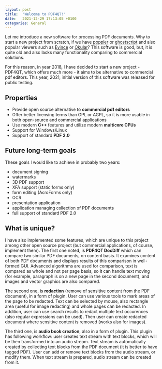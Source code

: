 ```yaml
---
layout: post
title:  "Welcome to PDF4QT!"
date:   2021-12-29 17:13:05 +0100
categories: General
---
```


Let me introduce a new software for processing PDF documents. Why to start a new project from scratch, if we have [poppler](poppler.freedesktop.org/) or [ghostscript](https://artifex.com/products/ghostscript/) and also popular viewers such as [Evince](https://wiki.gnome.org/Apps/Evince) or [Okular](https://okular.kde.org/cs/)? This software is good, but, it is quite old and also lacks many functionality comparing to commercial solutions.

<!-- more -->

For this reason, in year 2018, I have decided to start a new project - PDF4QT, which offers much more - it aims to be alternative to commercial pdf editors. This year, 2021, initial version of this software was released for public testing.

## Properties
 - Provide open source alternative to **commercial pdf editors**
 - Offer better licensing terms than GPL or AGPL, so it is more usable in both open-source and commercial applications
 - Use modern **C++** features and utilize modern **multicore CPUs**
 - Support for Windows/Linux
 - Support of standard **PDF 2.0**
 
## Future long-term goals
These goals I would like to achieve in probably two years:
 - document signing
 - watermarks
 - 3D PDF support
 - XFA support (static forms only)
 - form editing (AcroForms only)
 - OCR
 - presentation application
 - application managing collection of PDF documents
 - full support of standard PDF 2.0
 
## What is unique?
I have also implemented some features, which are unique to this project among other open source project (but commercial applications, of course, implement them). The first one noted, is **PDF4QT DocDiff** which can compare two similar PDF documents, on content basis. It examines content of both PDF documents and displays results of this comparison in well-formed GUI. Advanced algorithms are used for comparison, text is compared as whole and not per page basis, so it can handle text moving (for example, paragraph is on a new page in the second document), and images and vector graphics are also compared.
 
The second one, is **redaction** (remove of sensitive content from the PDF document), in a form of plugin. User can use various tools to mark areas of the page to be redacted. Text can be selected by mouse, also rectangle area (useful for image redacting) and whole pages can be redacted. In addition, user can use search results to redact multiple text occurences (also regular expressions can be used). Then user can create redacted document where sensitive content is removed (works also for images).
 
The third one, is **audio book creation**, also in a form of plugin. This plugin has following workflow: user creates text stream with text blocks, which will be then transformed into an audio stream. Text stream is automatically created by collecting text blocks from the PDF document (it is better to have tagged PDF). User can add or remove text blocks from the audio stream, or modify them. When text stream is prepared, audio stream can be created from it.
